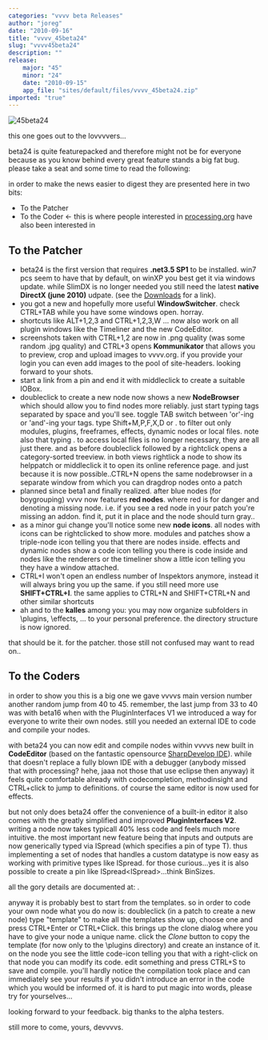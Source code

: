 ```yaml
---
categories: "vvvv beta Releases"
author: "joreg"
date: "2010-09-16"
title: "vvvv_45beta24"
slug: "vvvv45beta24"
description: ""
release: 
    major: "45"
    minor: "24"
    date: "2010-09-15"
    app_file: "sites/default/files/vvvv_45beta24.zip"
imported: "true"
---
```



![45beta24](45beta24_0.png) 

this one goes out to the lovvvvers...

beta24 is quite featurepacked and therefore might not be for everyone because as you know behind every great feature stands a big fat bug. please take a seat and some time to read the following:

in order to make the news easier to digest they are presented here in two bits:
* To the Patcher
* To the Coder <- this is where people interested in [processing.org](http://processing.org) have also been interested in
<!--break-->
## To the Patcher

* beta24 is the first version that requires **.net3.5 SP1** to be installed. win7 pcs seem to have that by default, on winXP you best get it via windows update. while SlimDX is no longer needed you still need the latest **native DirectX (june 2010)** udpate. (see the [Downloads](https://vvvv.org/downloads) for a link).
* you got a new and hopefully more useful **WindowSwitcher**. check CTRL+TAB while you have some windows open. horray.
* shortcuts like ALT+1,2,3 and CTRL+1,2,3,W ... now also work on all plugin windows like the Timeliner and the new CodeEditor.
* screenshots taken with CTRL+1,2 are now in .png quality (was some random .jpg quality) and CTRL+3 opens **Kommunikator** that allows you to preview, crop and upload images to vvvv.org. if you provide your login you can even add images to the pool of site-headers. looking forward to your shots.
* start a link from a pin and end it with middleclick to create a suitable IOBox.
* doubleclick to create a new node now shows a new **NodeBrowser** which should allow you to find nodes more reliably. just start typing tags separated by space and you'll see. toggle TAB switch between 'or'-ing or 'and'-ing your tags. type Shift+M,P,F,X,D or . to filter out only modules, plugins, freeframes, effects, dynamic nodes or local files. note also that typing . to access local files is no longer necessary, they are all just there. and as before doubleclick followed by a rightclick opens a category-sorted treeview. in both views rightlick a node to show its helppatch or middleclick it to open its online reference page. and just because it is now possible..CTRL+N opens the same nodebrowser in a separate window from which you can dragdrop nodes onto a patch
* planned since beta1 and finally realized. after blue nodes (for boygrouping) vvvv now features **red nodes**. where red is for danger and denoting a missing node. i.e. if you see a red node in your patch you're missing an addon. find it, put it in place and the node should turn gray..
* as a minor gui change you'll notice some new **node icons**. all nodes with icons can be rightclicked to show more. modules and patches show a triple-node icon telling you that there are nodes inside. effects and dynamic nodes show a code icon telling you there is code inside and nodes like the renderers or the timeliner show a little icon telling you they have a window attached.
* CTRL+I won't open an endless number of Inspektors anymore, instead it will always bring you up the same. if you still need more use **SHIFT+CTRL+I**. the same applies to CTRL+N and SHIFT+CTRL+N and other similar shortcuts
* ah and to the **kalles** among you: you may now organize subfolders in \plugins, \effects, ... to your personal preference. the directory structure is now ignored.

that should be it. for the patcher. those still not confused may want to read on..

## To the Coders

in order to show you this is a big one we gave vvvvs main version number another random jump from 40 to 45. remember, the last jump from 33 to 40 was with beta16 when with the PluginInterfaces V1 we introduced a way for everyone to write their own nodes. still you needed an external IDE to code and compile your nodes. 

with beta24 you can now edit and compile nodes within vvvvs new built in **CodeEditor** (based on the fantastic opensource [SharpDevelop IDE](http://www.sharpdevelop.net/opensource/sd/)). while that doesn't replace a fully blown IDE with a debugger (anybody missed that with processing? hehe, jaaa not those that use eclipse then anyway) it feels quite comfortable already with codecompletion, methodinsight and CTRL+click to jump to definitions. of course the same editor is now used for effects. 

but not only does beta24 offer the convenience of a built-in editor it also comes with the greatly simplified and improved **PluginInterfaces V2**. writing a node now takes typicall 40% less code and feels much more intuitive. the most important new feature being that inputs and outputs are now generically typed via ISpread<T> (which specifies a pin of type T). thus implementing a set of nodes that handles a custom datatype is now easy as working with primitive types like ISpread<double>. for those curious...yes it is also possible to create a pin like ISpread<ISpread<T>>...think BinSizes. 
 
all the gory details are documented at: [](http://vvvv.org/pluginspecs).

anyway it is probably best to start from the templates. so in order to code your own node what you do now is: doubleclick (in a patch to create a new node) type "template" to make all the templates show up, choose one and press CTRL+Enter or CTRL+Click. this brings up the clone dialog where you have to give your node a unique name. click the *Clone* button to copy the template (for now only to the \plugins directory) and create an instance of it. on the node you see the little code-icon telling you that with a right-click on that node you can modify its code. edit something and press CTRL+S to save and compile. you'll hardly notice the compilation took place and can immediately see your results if you didn't introduce an error in the code which you would be informed of. it is hard to put magic into words, please try for yourselves...

looking forward to your feedback.
big thanks to the alpha testers.

still more to come,
yours,
devvvvs.